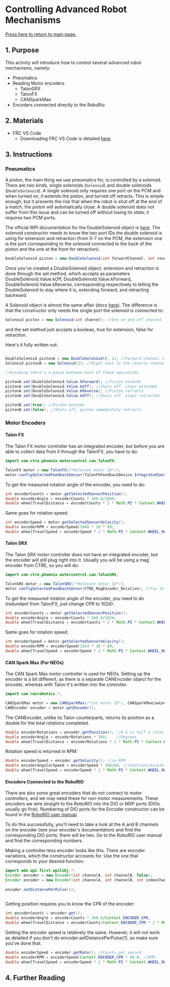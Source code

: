 # Controlling Advanced Robot Mechanisms

[Press here to return to main page.](https://github.com/iron-claw-972/Curriculum2020)

## 1. Purpose

This activity will introduce how to control several advanced robot mechanisms, namely:
- Pneumatics
- Reading Motor encoders
  - TalonSRX
  - TalonFX
  - CANSparkMax
- Encoders connected directly to the RoboRio

## 2. Materials

- FRC VS Code
  - Downloading FRC VS Code is detailed [here](https://github.com/iron-claw-972/Curriculum2020/blob/master/InstallingFrcPrereqs.md#frc-vscode).

## 3. Instructions

### Pneumatics

A piston, the main thing we use pneumatics for, is controlled by a solenoid. There are two kinds, single solenoids (```Solenoid```) and double solenoids (```DoubleSolenoid```). A single solenoid only requires one port on the PCM and when turned on, it extends the piston, and turned off retracts. This is simple enough, but it presents the risk that when the robot is shut off at the end of a match, the piston will automatically close. A double solenoid does not suffer from this issue and can be turned off without losing its state; it requires two PCM ports. 

The official WPI documentation for the DoubleSolenoid object is [here](https://first.wpi.edu/FRC/roborio/release/docs/java/edu/wpi/first/wpilibj/DoubleSolenoid.html). 
The solenoid constructor needs to know the two port IDs the double solenoid is using for extension and retraction (from 0-7 on the PCM, the extension one is the port corresponding to the solenoid connected to the back of the piston and the one at the front for retraction). 

```java 
DoubleSolenoid piston = new DoubleSolenoid(int forwardChannel, int reverseChannel); //forwardChannel for extension, reverseChannel for retraction, from 0 - 7
```

Once you've created a DoubleSolenoid object, extension and retraction is done through the set method, which accepts as parameters DoubleSolenoid.Value.kOff, DoubleSolenoid.Value.kForward, DoubleSolenoid.Value.kReverse, corresponding respectively to telling the DoubleSolenoid to stay where it is, extending forward, and retracting backward. 

A Solenoid object is almost the same affair (docs [here](https://first.wpi.edu/FRC/roborio/release/docs/java/edu/wpi/first/wpilibj/Solenoid.html)). The difference is that the constructor only needs the single port the solenoid is connected to:

```java 
Solenoid piston = new Solenoid(int channel); //One on and off channel
```

and the set method just accepts a boolean, true for extension, false for retraction. 

Here's it fully written out:

```java

DoubleSolenoid pistonA = new DoubleSolenoid(0, 1); //Forward channel is leftmost port on PCM and reverse is to its right
Solenoid pistonB = new Solenoid(2); //Right next to the reverse channel for the other solenoid

//Assuming there's a pause between each of these operations

pistonA.set(DoubleSolenoid.Value.kForward); //Piston extends
pistonA.set(DoubleSolenoid.Value.kOff); //Shuts off, stays extended
pistonA.set(DoubleSolenoid.Value.kReverse); //Piston retracts
pistonA.set(DoubleSolenoid.Value.kOff); //Shuts off, stays retracted

pistonB.set(true); //Piston extends
pistonB.set(false); //Shuts off, piston immediately retracts

```

### Motor Encoders

#### Talon FX

The Talon FX motor controller has an integrated encoder, but before you are able to collect data from it through the TalonFX, you have to do:

```java
import com.ctre.phoenix.motorcontrol.can.TalonFX;

TalonFX motor = new TalonFX(/*Relevant motor ID*/);
motor.configSelectedFeedbackSensor(TalonFXFeedbackDevice.IntegratedSensor); //You tell the TalonFX to set its associated encoder to the integrated one
```
To get the measured rotation angle of the encoder, you need to do:

```java
int encoderCounts = motor.getSelectedSensorPosition();                  //An encoder measures rotation in "ticks"; a TalonFX encoder has 2048 CPR (Counts per rotation)
double encoderAngle = encoderCounts * 360.0/2048;                       //Converting to angle
double wheelTravelDistance = encoderCounts * 2 * Math.PI * Context.WHEEL_RADIUS / 2048; //Converting to the distance a wheel travels in m (assuming WHEEL_RADIUS in m)
```
Same goes for rotation speed:

```java
int encoderSpeed = motor.getSelectedSensorVelocity();                    //Encoder ticks per 100 ms; 2048 CPR
double encoderRPM = encoderSpeed/2048 * 10 * 60;                         //Converting to RPM
double wheelTravelSpeed = encoderSpeed * 2 * Math.PI * Context.WHEEL_RADIUS / 2048 * 10; //Converting to the linear speed of the wheel in m/s (assuming WHEEL_RADIUS in m)
```

#### Talon SRX

The Talon SRX motor controller does not have an integrated encoder, but the encoder will still plug right into it. Usually you will be using a mag encoder from CTRE, so you will do:

```java
import com.ctre.phoenix.motorcontrol.can.TalonSRX;

TalonSRX motor = new TalonSRX(/*Relevant motor ID*/);
motor.configSelectedFeedbackSensor(CTRE_MagEncoder_Relative); //You tell the TalonSRX to set its encoder to a mag encoder mimicking a quadrature encoder
```
To get the measured rotation angle of the encoder, you need to do (redundant from TalonFX, just change CPR to 1024):

```java
int encoderCounts = motor.getSelectedSensorPosition();                  //An encoder measures rotation in "ticks"; a CTRE Mag Encoder has 1024 CPR (Counts per rotation)
double encoderAngle = encoderCounts * 360.0/1024;                       //Converting to angle
double wheelTravelDistance = encoderCounts * 2 * Math.PI * Context.WHEEL_RADIUS / 1024; //Converting to the distance a wheel travels in m (assuming WHEEL_RADIUS in m)
```
Same goes for rotation speed:

```java
int encoderSpeed = motor.getSelectedSensorVelocity();                    //Encoder ticks per 100 ms; 2048 CPR
double encoderRPM = encoderSpeed/1024 * 10 * 60;                         //Converting to RPM
double wheelTravelSpeed = encoderSpeed * 2 * Math.PI * Context.WHEEL_RADIUS / 1024 * 10; //Converting to the linear speed of the wheel in m/s (assuming WHEEL_RADIUS in m)
```

#### CAN Spark Max (For NEOs)

The CAN Spark Max motor controller is used for NEOs. Setting up the encoder is a bit different, as there is a separate CANEncoder object for the encoder, whereas with Talon it's written into the controller.

```java
import com.revrobotics.*;

CANSparkMax motor = new CANSparkMax(/*int motor ID*/, CANSparkMaxLowLevel.MotorType.kBrushless); //If you happen to be using a brushed motor (unlikely), change this to kBrushed
CANEncoder encoder = motor.getEncoder();                                                         //This is the object you will reference to get encoder values
```

The CANEncoder, unlike its Talon counterparts, returns its position as a double for the total rotations completed.

```java
double encoderRotations = encoder.getPosition(); //0.5 is half a rotation, 1 is a full rotation, -0.5 is a half rotation back, etc.
double encoderAngle = encoderRotations * 360;    //Degrees
double wheelTravelDistance = encoderRotations * 2 * Math.PI * Context.WHEEL_RADIUS;
```

Rotation speed is returned in RPM:

```java
double encoderSpeed = encoder.getVelocity(); //in RPM
double encoderAngularSpeed = encoderSpeed * 360/60; //rotations/minute to degrees/second
double wheelTravelSpeed = encoderSpeed * 2 * Math.PI * Context.WHEEL_RADIUS / 60;
```

#### Encoders Connected to the RoboRIO

There are also some great encoders that do not connect to motor controllers, and we may need these for non-motor measurements. These encoders we wire straight to the RoboRIO into the DIO or MXP ports (DIOs usually go first). Numbering of DIO ports for the Encoder constructor can be found in the [RoboRIO user manual](http://www.ni.com/pdf/manuals/374474a.pdf).

To do this successfully, you'll need to take a look at the A and B channels on the encoder (see your encoder's documentation) and find the corresponding DIO ports; there will be two. Go to the RoboRIO user manual and find the corresponding numbers.

Making a controller-less encoder looks like this. There are encoder variations, which the constructor accounts for. Use the one that corresponds to your desired function:

```java
import edu.wpi.first.wpilibj.*;
Encoder encoder = new Encoder(int channelA, int channelB, false);                  //A, B Dio Port numbers, and if your encoder is in reverse just make the boolean true, if ok leave false
Encoder encoder = new Encoder(int channelA, int channelB, int indexChannel, false) //Some encoders have an index channel; 
                                                                                   //this is unnecessary to wire but necessary for absolute encoders
encoder.setDistancePerPulse(1);                                                    //A pulse is just a different name for count; this can in theory be set to the fraction of the wheel circumference 
                                                                                   //that an encoder count corresponds to but for universality, you should set this to 1 and do the distance conversion manually
```

Getting position requires you to know the CPR of the encoder:

```java
int encoderCounts = encoder.get();                                                                   //Just gets the counts
double encoderAngle = encoderCounts * 360.0/Context.ENCODER_CPR;                                     //Put your ENCODER_CPR in Context by convention
double wheelTravelDistance = encoderCounts/Context.ENCODER_CPR * 2 * Math.PI * Context.WHEEL_RADIUS;
```

Getting the encoder speed is relatively the same. However, it will not work as detailed if you don't do encoder.setDistancePerPulse(1), so make sure you've done that.

```java
double encoderSpeed = encoder.getRate(); //Counts per second
double encoderRPM = encoderSpeed/Context.ENCODER_CPR * 60.0; //RPM
double wheelTravelSpeed = encoderSpeed * 2 * Math.PI * Context.WHEEL_RADIUS/Context.ENCODER_CPR;
```

## 4. Further Reading
